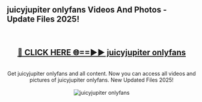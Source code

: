<h2>juicyjupiter onlyfans Videos And Photos - Update Files 2025!</h2>
<br>
<div align="center">
<h2><a href="https://linkcuts.com/hfmhzwbr" rel="nofollow">🔴 CLICK HERE 🌐==►► juicyjupiter onlyfans</a></h2>
<br>
Get juicyjupiter onlyfans and all content. Now you can access all videos and pictures of juicyjupiter onlyfans. New Updated Files 2025!
<br>
<br>
<a href="https://linkcuts.com/hfmhzwbr" rel="nofollow" data-target="animated-image.originalLink"><img src="https://i.ibb.co.com/WyWwxjT/player-gif2.gif" alt="juicyjupiter onlyfans" style="max-width: 100%; display: inline-block;" data-target="animated-image.originalImage"></a>
</div>
<br>